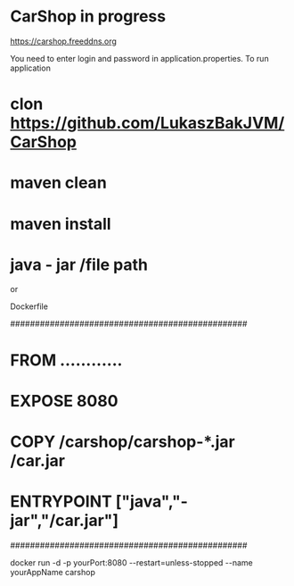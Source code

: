 # CarShop  in progress

https://carshop.freeddns.org


You need to enter login and  password in application.properties.
To run application 
# clon https://github.com/LukaszBakJVM/CarShop
# maven clean
# maven install 
# java - jar /file path

or 

Dockerfile

################################################
#   FROM   ............                        #
#   EXPOSE 8080                                # 
#   COPY /carshop/carshop-*.jar /car.jar       #
#   ENTRYPOINT ["java","-jar","/car.jar"]      #
################################################


docker run -d -p yourPort:8080   --restart=unless-stopped --name yourAppName carshop
